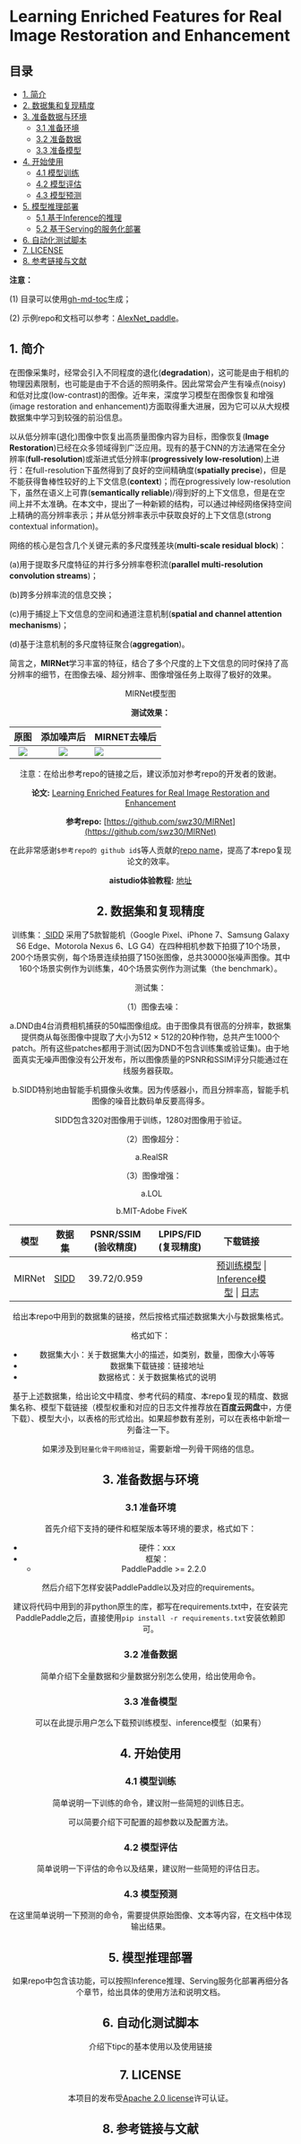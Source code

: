 # Learning Enriched Features for Real Image Restoration and Enhancement

## 目录

- [1. 简介]()
- [2. 数据集和复现精度]()
- [3. 准备数据与环境]()
  - [3.1 准备环境]()
  - [3.2 准备数据]()
  - [3.3 准备模型]()
- [4. 开始使用]()
  - [4.1 模型训练]()
  - [4.2 模型评估]()
  - [4.3 模型预测]()
- [5. 模型推理部署]()
  - [5.1 基于Inference的推理]()
  - [5.2 基于Serving的服务化部署]()
- [6. 自动化测试脚本]()
- [7. LICENSE]()
- [8. 参考链接与文献]()


**注意：**

(1) 目录可以使用[gh-md-toc](https://github.com/ekalinin/github-markdown-toc)生成；

(2) 示例repo和文档可以参考：[AlexNet_paddle](https://github.com/littletomatodonkey/AlexNet-Prod/blob/tipc/pipeline/Step5/AlexNet_paddle/README.md)。

## 1. 简介

在图像采集时，经常会引入不同程度的退化(**degradation**)，这可能是由于相机的物理因素限制，也可能是由于不合适的照明条件。因此常常会产生有噪点(noisy)和低对比度(low-contrast)的图像。近年来，深度学习模型在图像恢复和增强(image restoration and enhancement)方面取得重大进展，因为它可以从大规模数据集中学习到较强的前沿信息。

以从低分辨率(退化)图像中恢复出高质量图像内容为目标，图像恢复(**Image Restoration**)已经在众多领域得到广泛应用。现有的基于CNN的方法通常在全分辨率(**full-resolution**)或渐进式低分辨率(**progressively low-resolution**)上进行：在full-resolution下虽然得到了良好的空间精确度(**spatially precise**)，但是不能获得鲁棒性较好的上下文信息(**context**)；而在progressively low-resolution下，虽然在语义上可靠(**semantically reliable**)/得到好的上下文信息，但是在空间上并不太准确。在本文中，提出了一种新颖的结构，可以通过神经网络保持空间上精确的高分辨率表示；并从低分辨率表示中获取良好的上下文信息(strong contextual information)。

网络的核心是包含几个关键元素的多尺度残差块(**multi-scale residual block**)：

(a)用于提取多尺度特征的并行多分辨率卷积流(**parallel multi-resolution convolution streams**)；

(b)跨多分辨率流的信息交换；

(c)用于捕捉上下文信息的空间和通道注意机制(**spatial and channel attention mechanisms**)；

(d)基于注意机制的多尺度特征聚合(**aggregation**)。

简言之，**MIRNet**学习丰富的特征，结合了多个尺度的上下文信息的同时保持了高分辨率的细节，在图像去噪、超分辨率、图像增强任务上取得了极好的效果。



<center> MIRNet模型图

**测试效果：**

|             原图              |       添加噪声后        | MIRNET去噪后             |
| :---------------------------: | :---------------------: | ------------------------ |
| ![](0001-0011groundtruth.png) | ![](0001-0011input.png) | ![](0001-0011MIRNet.png) |

注意：在给出参考repo的链接之后，建议添加对参考repo的开发者的致谢。

**论文:** [Learning Enriched Features for Real Image Restoration and Enhancement](http://xxx.itp.ac.cn/pdf/2003.06792v2.pdf)

**参考repo:** [https://github.com/swz30/MIRNet](https://github.com/swz30/MIRNet)

在此非常感谢`$参考repo的 github id$`等人贡献的[repo name](url)，提高了本repo复现论文的效率。

**aistudio体验教程:** [地址](url)


## 2. 数据集和复现精度

训练集：[ SIDD](https://www.eecs.yorku.ca/~kamel/sidd/dataset.php) 采用了5款智能机（Google Pixel、iPhone 7、Samsung Galaxy S6 Edge、Motorola Nexus 6、LG G4）在四种相机参数下拍摄了10个场景，200个场景实例，每个场景连续拍摄了150张图像，总共30000张噪声图像。其中160个场景实例作为训练集，40个场景实例作为测试集（the benchmark）。

测试集：

​	（1）图像去噪：

​		a.DND由4台消费相机捕获的50幅图像组成。由于图像具有很高的分辨率，数据集提供商从每张图像中提取了大小为512 × 512的20种作物，总共产生1000个patch。所有这些patches都用于测试(因为DND不包含训练集或验证集)。由于地面真实无噪声图像没有公开发布，所以图像质量的PSNR和SSIM评分只能通过在线服务器获取。

​		b.SIDD特别地由智能手机摄像头收集。因为传感器小，而且分辨率高，智能手机图像的噪音比数码单反要高得多。

SIDD包含320对图像用于训练，1280对图像用于验证。

​	（2）图像超分：

​		a.RealSR

​	（3）图像增强：

​		a.LOL

​		b.MIT-Adobe FiveK		

|  模型  | 数据集                                                     | PSNR/SSIM (验收精度) | LPIPS/FID (复现精度) |                           下载链接                           |      |      |
| :----: | ---------------------------------------------------------- | :------------------: | :------------------: | :----------------------------------------------------------: | ---- | ---- |
| MIRNet | [ SIDD](https://www.eecs.yorku.ca/~kamel/sidd/dataset.php) |     39.72/0.959      |                      | [预训练模型](https://paddle-model-ecology.bj.bcebos.com/model/alexnet_reprod/alexnet_pretrained.pdparams) \|  [Inference模型](https://paddle-model-ecology.bj.bcebos.com/model/alexnet_reprod/alexnet_infer.tar) \| [日志](https://paddle-model-ecology.bj.bcebos.com/model/alexnet_reprod/alexnet_train.log) |      |      |

给出本repo中用到的数据集的链接，然后按格式描述数据集大小与数据集格式。

格式如下：

- 数据集大小：关于数据集大小的描述，如类别，数量，图像大小等等
- 数据集下载链接：链接地址
- 数据格式：关于数据集格式的说明

基于上述数据集，给出论文中精度、参考代码的精度、本repo复现的精度、数据集名称、模型下载链接（模型权重和对应的日志文件推荐放在**百度云网盘**中，方便下载）、模型大小，以表格的形式给出。如果超参数有差别，可以在表格中新增一列备注一下。

如果涉及到`轻量化骨干网络验证`，需要新增一列骨干网络的信息。

## 3. 准备数据与环境


### 3.1 准备环境

首先介绍下支持的硬件和框架版本等环境的要求，格式如下：

- 硬件：xxx
- 框架：
  - PaddlePaddle >= 2.2.0

然后介绍下怎样安装PaddlePaddle以及对应的requirements。

建议将代码中用到的非python原生的库，都写在requirements.txt中，在安装完PaddlePaddle之后，直接使用`pip install -r requirements.txt`安装依赖即可。

### 3.2 准备数据

简单介绍下全量数据和少量数据分别怎么使用，给出使用命令。


### 3.3 准备模型


可以在此提示用户怎么下载预训练模型、inference模型（如果有）


## 4. 开始使用


### 4.1 模型训练

简单说明一下训练的命令，建议附一些简短的训练日志。

可以简要介绍下可配置的超参数以及配置方法。

### 4.2 模型评估

简单说明一下评估的命令以及结果，建议附一些简短的评估日志。

### 4.3 模型预测


在这里简单说明一下预测的命令，需要提供原始图像、文本等内容，在文档中体现输出结果。


## 5. 模型推理部署

如果repo中包含该功能，可以按照Inference推理、Serving服务化部署再细分各个章节，给出具体的使用方法和说明文档。


## 6. 自动化测试脚本

介绍下tipc的基本使用以及使用链接


## 7. LICENSE

本项目的发布受[Apache 2.0 license](./LICENSE)许可认证。

## 8. 参考链接与文献
